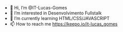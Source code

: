 - 👋 Hi, I’m @IT-Lucas-Gomes
- 👀 I’m interested in  Desenvolvimento Fullstalk
- 🌱 I’m currently learning  HTML/CSS/JAVASCRIPT
- 📫 How to reach me https://keepo.io/it-lucas_gomes

<!---
IT-Lucas-Gomes/IT-Lucas-Gomes is a ✨ special ✨ repository because its `README.md` (this file) appears on your GitHub profile.
You can click the Preview link to take a look at your changes.
--->
